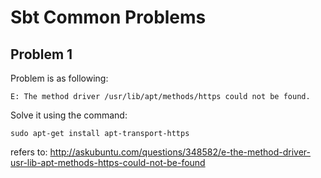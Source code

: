 # Sbt Common Problems

## Problem 1

Problem is as following:

    E: The method driver /usr/lib/apt/methods/https could not be found.
    
Solve it using the command:

    sudo apt-get install apt-transport-https

refers to: http://askubuntu.com/questions/348582/e-the-method-driver-usr-lib-apt-methods-https-could-not-be-found
